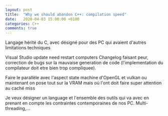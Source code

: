 ```yaml
---
layout: post
title:  "Why we should abandon C++: compilation speed"
date:   2020-04-03 15:00:00 +0100
categories: C++
comments: true
---
```

Langage hérité du C, avec désigné pour des PC qui avaient d'autres limitations techniques

Visual Studio update need restart computers
Changelog faisant peur, correction de bugs sur la mauvaise generation de code (l'implementation du compilateur doit etre bien trop compliquee).






Faire le parallèle avec l'aspect state machine d'OpenGL et vulkan ou maintenant on pose tout sur la VRAM mais où l'ont doit faire super attention au caché miss

Je veux désigner un language et l'ensemble des outils qui va avec en prenant en compte les contraintes contemporaines de nos PC.
Multi-threading,...